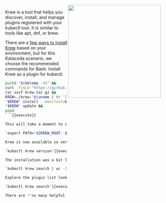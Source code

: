 <img align="right" src="./assets/krew.png" width="300">

Krew is a tool that helps you discover, install, and manage plugins registered with your kubectl tool. It is similar to tools like apt, dnf, or brew.

There are a [few ways to install Krew](https://krew.sigs.k8s.io/docs/user-guide/setup/install/) based on your environment, but for this Katacoda scenario, we choose the recommended commands for Bash. Install Krew as a plugin for kubectl.

```bash
pushd "$(mktemp -d)" &&
curl -fsSLO "https://github.com/kubernetes-sigs/krew/releases/latest/download/krew.{tar.gz,yaml}" &&
tar zxvf krew.tar.gz &&
KREW=./krew-"$(uname | tr '[:upper:]' '[:lower:]')_amd64" &&
"$KREW" install --manifest=krew.yaml --archive=krew.tar.gz &&
"$KREW" update &&
popd
```{{execute}}

This will take a moment to complete. Add this to your system path.

`export PATH="${KREW_ROOT:-$HOME/.krew}/bin:$PATH"`{{execute}}

Krew is now available so verify its version.

`kubectl krew version`{{execute}}

The installation was a bit lengthy, but now that you have Krew, all the other plugin installations are clean and neat. First and foremost, Krew is a collector of 113+ plugins.

`kubectl krew search | wc -l`{{execute}}

Explore the plugin list look at the list.

`kubectl krew search`{{execute}}

There are **so many helpful plugins** in this list. The next steps will showcase just a few of them, and you are encouraged to use this scenario instance to install a try out of a few others that pique your interests.
